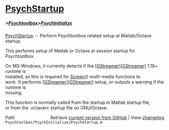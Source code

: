 # [PsychStartup](PsychStartup)
##### >[Psychtoolbox](Psychtoolbox)>[PsychInitialize](PsychInitialize)

[PsychStartup](PsychStartup) -- Perform Psychtoolbox related setup at Matlab/Octave startup.  
  
This performs setup of Matlab or Octave at session startup for  
Psychtoolbox.  
  
On MS-Windows, it currently detects if the [[GStreamer](GStreamer)][(GStreamer)]((GStreamer)) 1.18+ runtime is  
installed, as this is required for [Screen](Screen)() multi-media functions to  
work. It performs [[GStreamer](GStreamer)][(GStreamer)]((GStreamer)) setup, or outputs a warning if the runtime is  
missing.  
  
This function is normally called from the startup.m Matlab startup file,  
or from the .octaverc startup file on GNU/Octave.  
  




<div class="code_header" style="text-align:right;">
  <span style="float:left;">Path&nbsp;&nbsp;</span> <span class="counter">Retrieve <a href=
  "https://raw.github.com/Psychtoolbox-3/Psychtoolbox-3/beta/Psychtoolbox/PsychInitialize/PsychStartup.m">current version from GitHub</a> | View <a href=
  "https://github.com/Psychtoolbox-3/Psychtoolbox-3/commits/beta/Psychtoolbox/PsychInitialize/PsychStartup.m">changelog</a></span>
</div>
<div class="code">
  <code>Psychtoolbox/PsychInitialize/PsychStartup.m</code>
</div>


